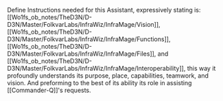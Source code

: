 Define Instructions needed for this Assistant, expressively stating is: [[Wo1fs_ob_notes/TheD3N/D-D3N/Master/FolkvarLabs/InfraWiz/InfraMage/Vision]], [[Wo1fs_ob_notes/TheD3N/D-D3N/Master/FolkvarLabs/InfraWiz/InfraMage/Functions]], [[Wo1fs_ob_notes/TheD3N/D-D3N/Master/FolkvarLabs/InfraWiz/InfraMage/Files]], and [[Wo1fs_ob_notes/TheD3N/D-D3N/Master/FolkvarLabs/InfraWiz/InfraMage/Interoperability]], this way it profoundly understands its purpose, place, capabilities, teamwork, and vision. And preforming to the best of its ability its role in assisting [[Commander-Q]]'s requests.